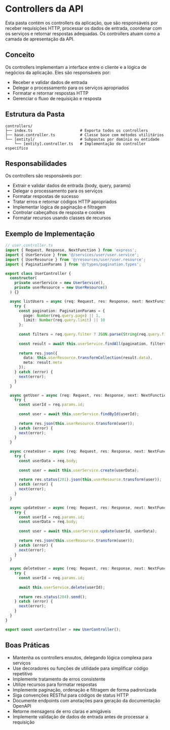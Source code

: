# Controllers da API

Esta pasta contém os controllers da aplicação, que são responsáveis por receber requisições HTTP, processar os dados de entrada, coordenar com os serviços e retornar respostas adequadas. Os controllers atuam como a camada de apresentação da API.

## Conceito

Os controllers implementam a interface entre o cliente e a lógica de negócios da aplicação. Eles são responsáveis por:

- Receber e validar dados de entrada
- Delegar o processamento para os serviços apropriados
- Formatar e retornar respostas HTTP
- Gerenciar o fluxo de requisição e resposta

## Estrutura da Pasta

```
controllers/
├── index.ts                     # Exporta todos os controllers
├── base.controller.ts           # Classe base com métodos utilitários
└── [entity]/                    # Subpastas por domínio ou entidade
    └── [entity].controller.ts   # Implementação do controller específico
```

## Responsabilidades

Os controllers são responsáveis por:

- Extrair e validar dados de entrada (body, query, params)
- Delegar o processamento para os serviços
- Formatar respostas de sucesso
- Tratar erros e retornar códigos HTTP apropriados
- Implementar lógica de paginação e filtragem
- Controlar cabeçalhos de resposta e cookies
- Formatar recursos usando classes de recursos

## Exemplo de Implementação

```typescript
// user.controller.ts
import { Request, Response, NextFunction } from 'express';
import { UserService } from '@/services/user/user.service';
import { UserResource } from '@/resources/user/user.resource';
import { PaginationParams } from '@/types/pagination.types';

export class UserController {
  constructor(
    private userService = new UserService(),
    private userResource = new UserResource()
  ) {}

  async listUsers = async (req: Request, res: Response, next: NextFunction) => {
    try {
      const pagination: PaginationParams = {
        page: Number(req.query.page) || 1,
        limit: Number(req.query.limit) || 10
      };
      
      const filters = req.query.filter ? JSON.parse(String(req.query.filter)) : {};
      
      const result = await this.userService.findAll(pagination, filters);
      
      return res.json({
        data: this.userResource.transformCollection(result.data),
        meta: result.meta
      });
    } catch (error) {
      next(error);
    }
  }

  async getUser = async (req: Request, res: Response, next: NextFunction) => {
    try {
      const userId = req.params.id;
      
      const user = await this.userService.findById(userId);
      
      return res.json(this.userResource.transform(user));
    } catch (error) {
      next(error);
    }
  }

  async createUser = async (req: Request, res: Response, next: NextFunction) => {
    try {
      const userData = req.body;
      
      const user = await this.userService.create(userData);
      
      return res.status(201).json(this.userResource.transform(user));
    } catch (error) {
      next(error);
    }
  }

  async updateUser = async (req: Request, res: Response, next: NextFunction) => {
    try {
      const userId = req.params.id;
      const userData = req.body;
      
      const user = await this.userService.update(userId, userData);
      
      return res.json(this.userResource.transform(user));
    } catch (error) {
      next(error);
    }
  }

  async deleteUser = async (req: Request, res: Response, next: NextFunction) => {
    try {
      const userId = req.params.id;
      
      await this.userService.delete(userId);
      
      return res.status(204).send();
    } catch (error) {
      next(error);
    }
  }
}

export const userController = new UserController();
```

## Boas Práticas

- Mantenha os controllers enxutos, delegando lógica complexa para serviços
- Use decoradores ou funções de utilidade para simplificar código repetitivo
- Implemente tratamento de erros consistente
- Utilize recursos para formatar respostas
- Implemente paginação, ordenação e filtragem de forma padronizada
- Siga convenções RESTful para códigos de status HTTP
- Documente endpoints com anotações para geração da documentação OpenAPI
- Retorne mensagens de erro claras e amigáveis
- Implemente validação de dados de entrada antes de processar a requisição 